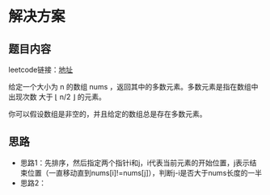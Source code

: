 # 解决方案
## 题目内容
leetcode链接：[地址](https://leetcode.cn/problems/majority-element)

给定一个大小为 n 的数组 nums ，返回其中的多数元素。多数元素是指在数组中出现次数 大于 ⌊ n/2 ⌋ 的元素。

你可以假设数组是非空的，并且给定的数组总是存在多数元素。
## 思路
- 思路1：先排序，然后指定两个指针i和j，i代表当前元素的开始位置，j表示结束位置（一直移动直到nums[i]!=nums[j]），判断j-i是否大于nums长度的一半
- 思路2：